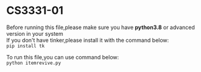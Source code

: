 # CS3331-01

Before running this file,please make sure you have **python3.8** or advanced version in your system  
If you don't have tinker,please install it with the command below:  
`
pip install tk
`

To run this file,you can use command below:  
`
  python itemrevive.py
`
